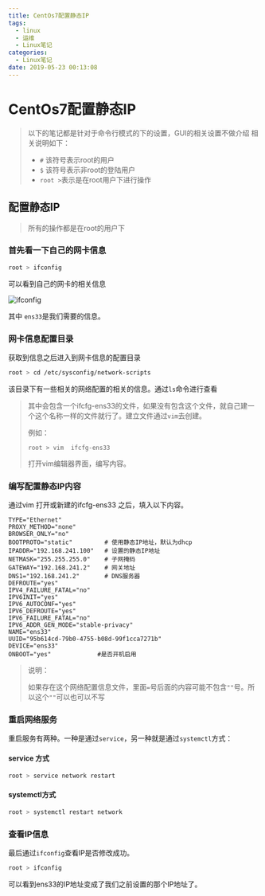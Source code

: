 ```yaml
---
title: CentOs7配置静态IP
tags:
  - linux
  - 运维
  - Linux笔记
categories:
  - Linux笔记
date: 2019-05-23 00:13:08
---
```


# CentOs7配置静态IP

> 以下的笔记都是针对于命令行模式的下的设置，GUI的相关设置不做介绍
> 相关说明如下：
> + `#` 该符号表示root的用户
> + `$` 该符号表示非root的登陆用户
> + `root >`表示是在root用户下进行操作

## 配置静态IP

> 所有的操作都是在root的用户下

### 首先看一下自己的网卡信息

```bash
root > ifconfig 
```

可以看到自己的网卡的相关信息

![ifconfig](https://img-blog.csdn.net/20180319223730933)

其中 `ens33`是我们需要的信息。

<!--more-->

### 网卡信息配置目录

获取到信息之后进入到网卡信息的配置目录

```bash
root > cd /etc/sysconfig/network-scripts
```

该目录下有一些相关的网络配置的相关的信息。通过`ls`命令进行查看

> 其中会包含一个ifcfg-ens33的文件，如果没有包含这个文件，就自己建一个这个名称一样的文件就行了。建立文件通过`vim`去创建。
>
> 例如：
>
> ```ba
> root > vim  ifcfg-ens33
> ```
>
> 打开vim编辑器界面，编写内容。

### 编写配置静态IP内容

通过vim 打开或新建的ifcfg-ens33 之后，填入以下内容。

```properties
TYPE="Ethernet"
PROXY_METHOD="none"
BROWSER_ONLY="no"
BOOTPROTO="static"         # 使用静态IP地址，默认为dhcp
IPADDR="192.168.241.100"   # 设置的静态IP地址
NETMASK="255.255.255.0"    # 子网掩码
GATEWAY="192.168.241.2"    # 网关地址
DNS1="192.168.241.2"       # DNS服务器
DEFROUTE="yes"
IPV4_FAILURE_FATAL="no"
IPV6INIT="yes"
IPV6_AUTOCONF="yes"
IPV6_DEFROUTE="yes"
IPV6_FAILURE_FATAL="no"
IPV6_ADDR_GEN_MODE="stable-privacy"
NAME="ens33"
UUID="95b614cd-79b0-4755-b08d-99f1cca7271b"
DEVICE="ens33"
ONBOOT="yes"             #是否开机启用
```

> 说明：
>
> 如果存在这个网络配置信息文件，里面`=`号后面的内容可能不包含`""`号。所以这个`""`可以也可以不写

### 重启网络服务

重启服务有两种。一种是通过`service`，另一种就是通过`systemctl`方式：

#### service 方式

```bash
root > service network restart
```

#### systemctl方式

```bash
root > systemctl restart network
```

### 查看IP信息

最后通过`ifconfig`查看IP是否修改成功。

```bash
root > ifconfig
```

可以看到ens33的IP地址变成了我们之前设置的那个IP地址了。

